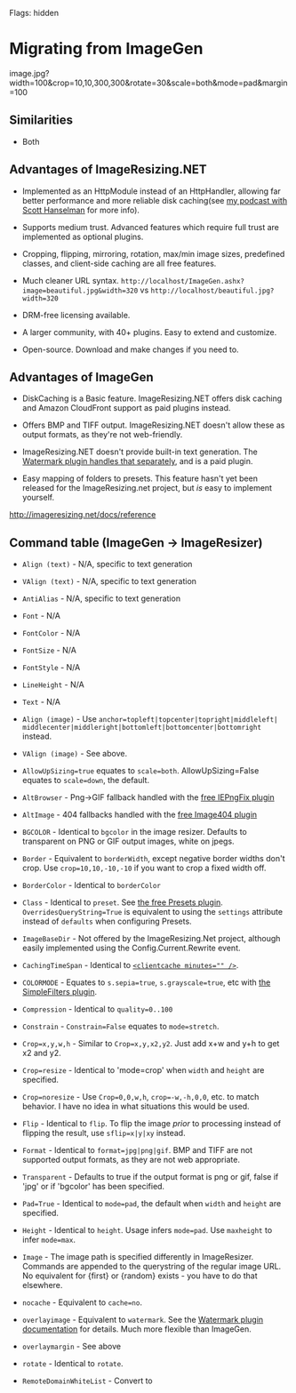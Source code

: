 Flags: hidden

# Migrating from ImageGen


image.jpg?width=100&crop=10,10,300,300&rotate=30&scale=both&mode=pad&margin=100

## Similarities

* Both 

## Advantages of ImageResizing.NET

* Implemented as an HttpModule instead of an HttpHandler, allowing far better performance and more reliable disk caching(see [my podcast with Scott Hanselman](http://hanselminutes.com/313/deep-inside-image-resizing-and-scaling-with-aspnet-and-iis-with-imageresizingnet-author-na) for more info).

* Supports medium trust. Advanced features which require full trust are implemented as optional plugins.

* Cropping, flipping, mirroring, rotation, max/min image sizes, predefined classes, and client-side caching are all free features.

* Much cleaner URL syntax. `http://localhost/ImageGen.ashx?image=beautiful.jpg&width=320` vs `http://localhost/beautiful.jpg?width=320`

* DRM-free licensing available.

* A larger community, with 40+ plugins. Easy to extend and customize. 

* Open-source. Download and make changes if you need to.

## Advantages of ImageGen

* DiskCaching is a Basic feature. ImageResizing.NET offers disk caching and Amazon CloudFront support as paid plugins instead.

* Offers BMP and TIFF output. ImageResizing.NET doesn't allow these as output formats, as they're not web-friendly. 

* ImageResizing.NET doesn't provide built-in text generation. The [Watermark plugin handles that separately](/plugins/watermark), and is a paid plugin.

* Easy mapping of folders to presets. This feature hasn't yet been released for the ImageResizing.net project, but *is* easy to implement yourself. 



http://imageresizing.net/docs/reference

## Command table (ImageGen -> ImageResizer)

* `Align (text)` - N/A, specific to text generation
* `VAlign (text)` - N/A, specific to text generation
* `AntiAlias` - N/A, specific to text generation
* `Font` - N/A
* `FontColor` - N/A
* `FontSize` - N/A
* `FontStyle` - N/A
* `LineHeight` - N/A
* `Text` - N/A

* `Align (image)` - Use `anchor=topleft|topcenter|topright|middleleft| middlecenter|middleright|bottomleft|bottomcenter|bottomright` instead.
* `VAlign (image)` - See above.
* `AllowUpSizing=true` equates to `scale=both`. AllowUpSizing=False equates to `scale=down`, the default. 
* `AltBrowser` - Png->GIF fallback handled with the [free IEPngFix plugin](/plugins/iepngfix)
* `AltImage` - 404 fallbacks handled with the [free Image404 plugin](/plugins/image404)
* `BGCOLOR` - Identical to `bgcolor` in the image resizer. Defaults to transparent on PNG or GIF output images, white on jpegs. 
* `Border` - Equivalent to `borderWidth`, except negative border widths don't crop. Use `crop=10,10,-10,-10` if you want to crop a fixed width off.
* `BorderColor` - Identical to `borderColor`
* `Class` - Identical to `preset`. See [the free Presets plugin](/plugins/presets). `OverridesQueryString=True` is equivalent to using the `settings` attribute instead of `defaults` when configuring Presets. 

* `ImageBaseDir` - Not offered by the ImageResizing.Net project, although easily implemented using the Config.Current.Rewrite event.
* `CachingTimeSpan` - Identical to [`<clientcache minutes="" />`](http://imageresizing.net/plugins/clientcache).
* `COLORMODE` - Equates to `s.sepia=true`, `s.grayscale=true`, etc with [the SimpleFilters plugin](http://imageresizing.net/plugins/simplefilters).
* `Compression` - Identical to `quality=0..100`
* `Constrain` - `Constrain=False` equates to `mode=stretch`. 
* `Crop=x,y,w,h` - Similar to `Crop=x,y,x2,y2`. Just add x+w and y+h to get x2 and y2.
* `Crop=resize` - Identical to 'mode=crop' when `width` and `height` are specified. 
* `Crop=noresize` - Use `Crop=0,0,w,h`, `crop=-w,-h,0,0`, etc. to match behavior. I have no idea in what situations this would be used.
* `Flip` - Identical to `flip`. To flip the image *prior* to processing instead of flipping the result, use `sflip=x|y|xy` instead.
* `Format` - Identical to `format=jpg|png|gif`. BMP and TIFF are not supported output formats, as they are not web appropriate.
* `Transparent` - Defaults to true if the output format is png or gif, false if 'jpg' or if 'bgcolor' has been specified.
* `Pad=True` - Identical to `mode=pad`, the default when `width` and `height` are specified. 
* `Height` - Identical to `height`. Usage infers `mode=pad`. Use `maxheight` to infer `mode=max`.
* `Image` - The image path is specified differently in ImageResizer. Commands are appended to the querystring of the regular image URL. No equivalent for {first} or {random} exists - you have to do that elsewhere.
* `nocache` - Equivalent to `cache=no`.
* `overlayimage` - Equivalent to `watermark`. See the [Watermark plugin documentation](/plugins/watermark) for details. Much more flexible than ImageGen.
* `overlaymargin` - See above
* `rotate` - Identical to `rotate`.
* `RemoteDomainWhiteList` - Convert to <resizer><remotereader><allow domain="*.website.com" /><allow regex="expression" /></remotereader></resizer>

